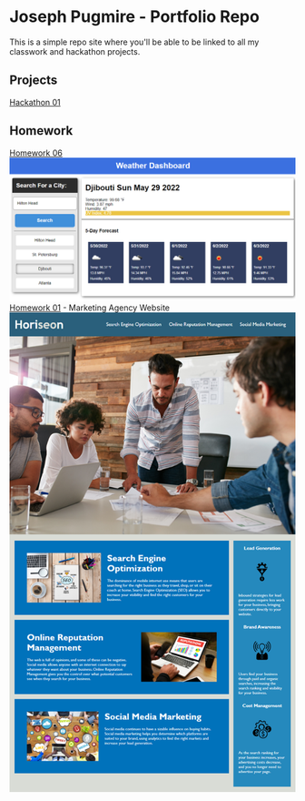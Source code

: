# Joseph Pugmire - Portfolio Repo

This is a simple repo site where you'll be able to be linked to all my classwork and hackathon projects.

## Projects
[Hackathon 01](https://jpugmire.github.io/assets/family_calendar/pages/family_calendar.html)

## Homework
[Homework 06](https://jpugmire.github.io/hw-06-weather-dash/)
![H06 Example Image](./assets/homework/06/screenshot.png)
[Homework 01](https://jpugmire.github.io/assets/homework/01/Develop/index.html) - Marketing Agency Website
![H01 Example Image](./assets/homework/01/Assets/01-html-css-git-homework-demo.png)
